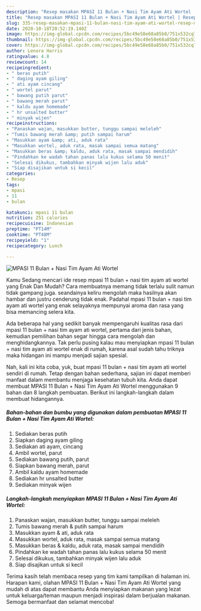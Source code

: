 ```yaml
---
description: "Resep masakan MPASI 11 Bulan + Nasi Tim Ayam Ati Wortel | Resep Membuat MPASI 11 Bulan + Nasi Tim Ayam Ati Wortel Yang Bikin Ngiler"
title: "Resep masakan MPASI 11 Bulan + Nasi Tim Ayam Ati Wortel | Resep Membuat MPASI 11 Bulan + Nasi Tim Ayam Ati Wortel Yang Bikin Ngiler"
slug: 335-resep-masakan-mpasi-11-bulan-nasi-tim-ayam-ati-wortel-resep-membuat-mpasi-11-bulan-nasi-tim-ayam-ati-wortel-yang-bikin-ngiler
date: 2020-10-18T20:52:19.140Z
image: https://img-global.cpcdn.com/recipes/5bc49e58e68a85b0/751x532cq70/mpasi-11-bulan-nasi-tim-ayam-ati-wortel-foto-resep-utama.jpg
thumbnail: https://img-global.cpcdn.com/recipes/5bc49e58e68a85b0/751x532cq70/mpasi-11-bulan-nasi-tim-ayam-ati-wortel-foto-resep-utama.jpg
cover: https://img-global.cpcdn.com/recipes/5bc49e58e68a85b0/751x532cq70/mpasi-11-bulan-nasi-tim-ayam-ati-wortel-foto-resep-utama.jpg
author: Lenora Harris
ratingvalue: 4.8
reviewcount: 14
recipeingredient:
- " beras putih"
- " daging ayam giling"
- " ati ayam cincang"
- " wortel parut"
- " bawang putih parut"
- " bawang merah parut"
- " kaldu ayam homemade"
- " hr unsalted butter"
- " minyak wijen"
recipeinstructions:
- "Panaskan wajan, masukkan butter, tunggu sampai meleleh"
- "Tumis bawang merah &amp; putih sampai harum"
- "Masukkan ayam &amp; ati, aduk rata"
- "Masukkan wortel, aduk rata, masak sampai semua matang"
- "Masukkan beras &amp; kaldu, aduk rata, masak sampai mendidih"
- "Pindahkan ke wadah tahan panas lalu kukus selama 50 menit"
- "Selesai dikukus, tambahkan minyak wijen lalu aduk"
- "Siap disajikan untuk si kecil"
categories:
- Resep
tags:
- mpasi
- 11
- bulan

katakunci: mpasi 11 bulan 
nutrition: 251 calories
recipecuisine: Indonesian
preptime: "PT14M"
cooktime: "PT48M"
recipeyield: "1"
recipecategory: Lunch

---
```



![MPASI 11 Bulan + Nasi Tim Ayam Ati Wortel](https://img-global.cpcdn.com/recipes/5bc49e58e68a85b0/751x532cq70/mpasi-11-bulan-nasi-tim-ayam-ati-wortel-foto-resep-utama.jpg)

Kamu Sedang mencari ide resep mpasi 11 bulan + nasi tim ayam ati wortel yang Enak Dan Mudah? Cara membuatnya memang tidak terlalu sulit namun tidak gampang juga. seandainya keliru mengolah maka hasilnya akan hambar dan justru cenderung tidak enak. Padahal mpasi 11 bulan + nasi tim ayam ati wortel yang enak selayaknya mempunyai aroma dan rasa yang bisa memancing selera kita.



Ada beberapa hal yang sedikit banyak mempengaruhi kualitas rasa dari mpasi 11 bulan + nasi tim ayam ati wortel, pertama dari jenis bahan, kemudian pemilihan bahan segar hingga cara mengolah dan menghidangkannya. Tak perlu pusing kalau mau menyiapkan mpasi 11 bulan + nasi tim ayam ati wortel enak di rumah, karena asal sudah tahu triknya maka hidangan ini mampu menjadi sajian spesial.


Nah, kali ini kita coba, yuk, buat mpasi 11 bulan + nasi tim ayam ati wortel sendiri di rumah. Tetap dengan bahan sederhana, sajian ini dapat memberi manfaat dalam membantu menjaga kesehatan tubuh kita. Anda dapat membuat MPASI 11 Bulan + Nasi Tim Ayam Ati Wortel menggunakan 9 bahan dan 8 langkah pembuatan. Berikut ini langkah-langkah dalam membuat hidangannya.

<!--inarticleads1-->

##### Bahan-bahan dan bumbu yang digunakan dalam pembuatan MPASI 11 Bulan + Nasi Tim Ayam Ati Wortel:

1. Sediakan  beras putih
1. Siapkan  daging ayam giling
1. Sediakan  ati ayam, cincang
1. Ambil  wortel, parut
1. Sediakan  bawang putih, parut
1. Siapkan  bawang merah, parut
1. Ambil  kaldu ayam homemade
1. Sediakan  hr unsalted butter
1. Sediakan  minyak wijen




<!--inarticleads2-->

##### Langkah-langkah menyiapkan MPASI 11 Bulan + Nasi Tim Ayam Ati Wortel:

1. Panaskan wajan, masukkan butter, tunggu sampai meleleh
1. Tumis bawang merah &amp; putih sampai harum
1. Masukkan ayam &amp; ati, aduk rata
1. Masukkan wortel, aduk rata, masak sampai semua matang
1. Masukkan beras &amp; kaldu, aduk rata, masak sampai mendidih
1. Pindahkan ke wadah tahan panas lalu kukus selama 50 menit
1. Selesai dikukus, tambahkan minyak wijen lalu aduk
1. Siap disajikan untuk si kecil




Terima kasih telah membaca resep yang tim kami tampilkan di halaman ini. Harapan kami, olahan MPASI 11 Bulan + Nasi Tim Ayam Ati Wortel yang mudah di atas dapat membantu Anda menyiapkan makanan yang lezat untuk keluarga/teman maupun menjadi inspirasi dalam berjualan makanan. Semoga bermanfaat dan selamat mencoba!
